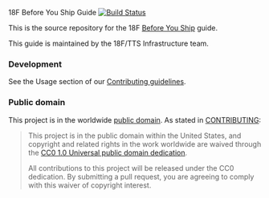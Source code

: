 18F Before You Ship Guide [![Build Status](https://travis-ci.org/18F/before-you-ship.svg?branch=master)](https://travis-ci.org/18F/before-you-ship)

This is the source repository for the 18F [Before You Ship](https://before-you-ship.18f.gov/) guide.

This guide is maintained by the 18F/TTS Infrastructure team.

### Development

See the Usage section of our [Contributing guidelines](https://github.com/18F/before-you-ship/blob/master/CONTRIBUTING.md#usage). 

### Public domain

This project is in the worldwide [public domain](LICENSE.md). As stated in [CONTRIBUTING](CONTRIBUTING.md):

> This project is in the public domain within the United States, and copyright and related rights in the work worldwide are waived through the [CC0 1.0 Universal public domain dedication](https://creativecommons.org/publicdomain/zero/1.0/).
>
> All contributions to this project will be released under the CC0 dedication. By submitting a pull request, you are agreeing to comply with this waiver of copyright interest.
